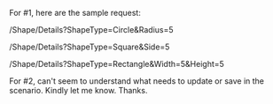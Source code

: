 For #1, here are the sample request:

/Shape/Details?ShapeType=Circle&Radius=5

/Shape/Details?ShapeType=Square&Side=5

/Shape/Details?ShapeType=Rectangle&Width=5&Height=5

For #2, can't seem to understand what needs to update or save in the scenario.
Kindly let me know. Thanks.

